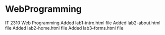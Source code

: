 # WebProgramming
IT 2310 Web Programming
Added lab1-intro.html file
Added lab2-about.html file
Added lab2-home.html file
Added lab3-forms.html file
